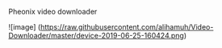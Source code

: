 Pheonix video downloader

![image] (https://raw.githubusercontent.com/alihamuh/Video-Downloader/master/device-2019-06-25-160424.png)

